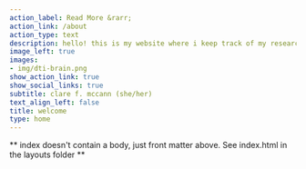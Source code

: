 ```yaml
---
action_label: Read More &rarr;
action_link: /about
action_type: text
description: hello! this is my website where i keep track of my research, outreach, collaborations, and anything else i end up adding. also, the photo is the structural connectivity of my brain!
image_left: true
images:
- img/dti-brain.png
show_action_link: true
show_social_links: true
subtitle: clare f. mccann (she/her)
text_align_left: false
title: welcome
type: home
---
```


** index doesn't contain a body, just front matter above.
See index.html in the layouts folder **
